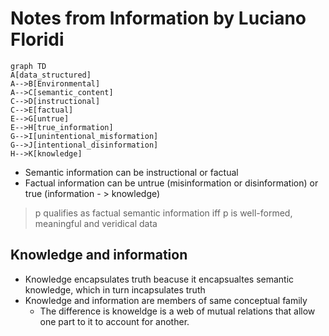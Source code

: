 # Notes from Information by Luciano Floridi
```mermaid
graph TD
A[data_structured]
A-->B[Environmental]
A-->C[semantic_content]
C-->D[instructional]
C-->E[factual]
E-->G[untrue]
E-->H[true_information]
G-->I[unintentional_misformation]
G-->J[intentional_disinformation]
H-->K[knowledge]
```
- Semantic information can be instructional or factual
- Factual information can be untrue (misinformation or disinformation) or true (information - > knowledge)

> p qualifies as factual semantic information iff p is well-formed, meaningful and veridical data

## Knowledge and information

- Knowledge encapsulates truth beacuse it encapsualtes semantic knowledge, which in turn incapsulates truth
- Knowledge and information are members of same conceptual family
  - The difference is knoweldge is a web of mutual relations that allow one part to it to account for another.
      
